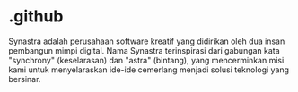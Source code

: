 # .github
Synastra adalah perusahaan software kreatif yang didirikan oleh dua insan pembangun mimpi digital. Nama Synastra terinspirasi dari gabungan kata "synchrony" (keselarasan) dan "astra" (bintang), yang mencerminkan misi kami untuk menyelaraskan ide-ide cemerlang menjadi solusi teknologi yang bersinar.
